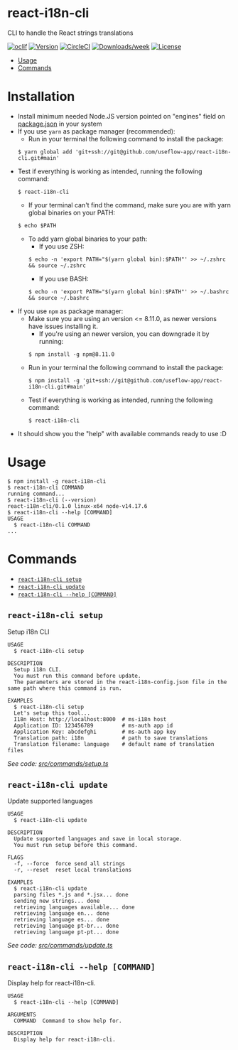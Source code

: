 react-i18n-cli
==============

CLI to handle the React strings translations

[![oclif](https://img.shields.io/badge/cli-oclif-brightgreen.svg)](https://oclif.io)
[![Version](https://img.shields.io/npm/v/oclif-hello-world.svg)](https://npmjs.org/package/oclif-hello-world)
[![CircleCI](https://circleci.com/gh/oclif/hello-world/tree/main.svg?style=shield)](https://circleci.com/gh/oclif/hello-world/tree/main)
[![Downloads/week](https://img.shields.io/npm/dw/oclif-hello-world.svg)](https://npmjs.org/package/oclif-hello-world)
[![License](https://img.shields.io/npm/l/oclif-hello-world.svg)](https://github.com/useflow-app/react-i18n-cli/blob/main/package.json)

<!-- toc -->
* [Usage](#usage)
* [Commands](#commands)
<!-- tocstop -->

# Installation

- Install minimum needed Node.JS version pointed on "engines" field on [package.json](https://github.com/useflow-app/react-i18n-cli/blob/main/package.json) in your system
- If you use `yarn` as package manager (recommended):
  - Run in your terminal the following command to install the package:
  ```shell
  $ yarn global add 'git+ssh://git@github.com/useflow-app/react-i18n-cli.git#main'
  ```
- Test if everything is working as intended, running the following command:
  ```shell
  $ react-i18n-cli
  ```
  - If your terminal can't find the command, make sure you are with yarn global binaries on your PATH:
  ```shell
  $ echo $PATH
  ```
  - To add yarn global binaries to your path:
    - If you use ZSH:
    ```shell
    $ echo -n 'export PATH="$(yarn global bin):$PATH"' >> ~/.zshrc && source ~/.zshrc
    ```
    - If you use BASH:
    ```shell
    $ echo -n 'export PATH="$(yarn global bin):$PATH"' >> ~/.bashrc && source ~/.bashrc
    ```
- If you use `npm` as package manager:
  - Make sure you are using an version <= 8.11.0, as newer versions have issues installing it.
    - If you're using an newer version, you can downgrade it by running:
    ```shell
    $ npm install -g npm@8.11.0
    ```
  - Run in your terminal the following command to install the package:
    ```shell
    $ npm install -g 'git+ssh://git@github.com/useflow-app/react-i18n-cli.git#main'
    ```
  - Test if everything is working as intended, running the following command:
    ```shell
    $ react-i18n-cli
    ``` 
- It should show you the "help" with available commands ready to use :D

# Usage
<!-- usage -->
```sh-session
$ npm install -g react-i18n-cli
$ react-i18n-cli COMMAND
running command...
$ react-i18n-cli (--version)
react-i18n-cli/0.1.0 linux-x64 node-v14.17.6
$ react-i18n-cli --help [COMMAND]
USAGE
  $ react-i18n-cli COMMAND
...
```
<!-- usagestop -->
# Commands
<!-- commands -->
* [`react-i18n-cli setup`](#react-i18n-cli-setup)
* [`react-i18n-cli update`](#react-i18n-cli-update)
* [`react-i18n-cli --help [COMMAND]`](#react-i18n-cli---help-command)

## `react-i18n-cli setup`

Setup i18n CLI

```
USAGE
  $ react-i18n-cli setup

DESCRIPTION
  Setup i18n CLI.
  You must run this command before update.
  The parameters are stored in the react-i18n-config.json file in the same path where this command is run.

EXAMPLES
  $ react-i18n-cli setup
  Let's setup this tool...
  I18n Host: http://localhost:8000  # ms-i18n host
  Application ID: 123456789         # ms-auth app id
  Application Key: abcdefghi        # ms-auth app key
  Translation path: i18n            # path to save translations
  Translation filename: language    # default name of translation files
```

_See code: [src/commands/setup.ts](https://github.com/useflow-app/react-i18n-cli/blob/main/src/commands/setup.ts)_

## `react-i18n-cli update`

Update supported languages

```
USAGE
  $ react-i18n-cli update

DESCRIPTION
  Update supported languages and save in local storage.
  You must run setup before this command.

FLAGS
  -f, --force  force send all strings
  -r, --reset  reset local translations

EXAMPLES
  $ react-i18n-cli update
  parsing files *.js and *.jsx... done
  sending new strings... done
  retrieving languages available... done
  retrieving language en... done
  retrieving language es... done
  retrieving language pt-br... done
  retrieving language pt-pt... done
```

_See code: [src/commands/update.ts](https://github.com/useflow-app/react-i18n-cli/blob/main/src/commands/update.ts)_

## `react-i18n-cli --help [COMMAND]`

Display help for react-i18n-cli.

```
USAGE
  $ react-i18n-cli --help [COMMAND]

ARGUMENTS
  COMMAND  Command to show help for.

DESCRIPTION
  Display help for react-i18n-cli.
```
<!-- commandsstop -->
